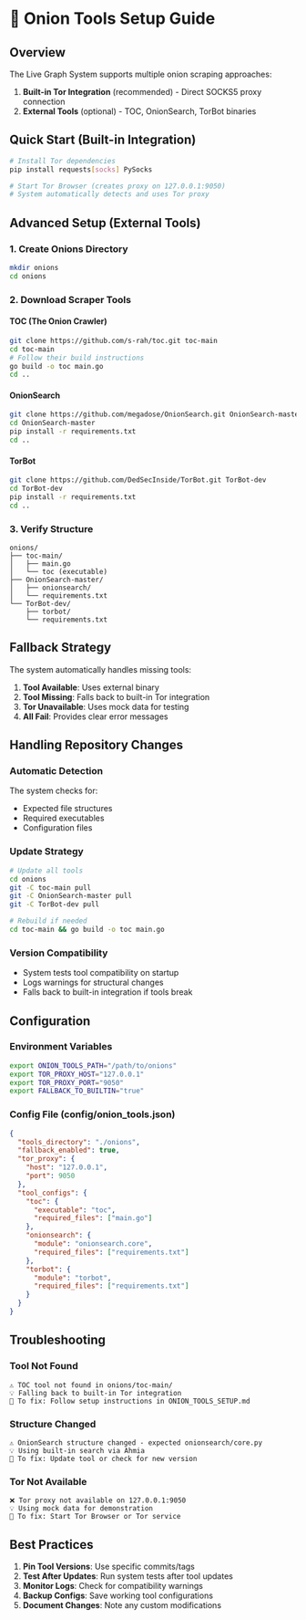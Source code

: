 # 🧅 Onion Tools Setup Guide

## Overview
The Live Graph System supports multiple onion scraping approaches:
1. **Built-in Tor Integration** (recommended) - Direct SOCKS5 proxy connection
2. **External Tools** (optional) - TOC, OnionSearch, TorBot binaries

## Quick Start (Built-in Integration)
```bash
# Install Tor dependencies
pip install requests[socks] PySocks

# Start Tor Browser (creates proxy on 127.0.0.1:9050)
# System automatically detects and uses Tor proxy
```

## Advanced Setup (External Tools)

### 1. Create Onions Directory
```bash
mkdir onions
cd onions
```

### 2. Download Scraper Tools

#### TOC (The Onion Crawler)
```bash
git clone https://github.com/s-rah/toc.git toc-main
cd toc-main
# Follow their build instructions
go build -o toc main.go
cd ..
```

#### OnionSearch
```bash
git clone https://github.com/megadose/OnionSearch.git OnionSearch-master
cd OnionSearch-master
pip install -r requirements.txt
cd ..
```

#### TorBot
```bash
git clone https://github.com/DedSecInside/TorBot.git TorBot-dev
cd TorBot-dev
pip install -r requirements.txt
cd ..
```

### 3. Verify Structure
```
onions/
├── toc-main/
│   ├── main.go
│   └── toc (executable)
├── OnionSearch-master/
│   ├── onionsearch/
│   └── requirements.txt
└── TorBot-dev/
    ├── torbot/
    └── requirements.txt
```

## Fallback Strategy

The system automatically handles missing tools:

1. **Tool Available**: Uses external binary
2. **Tool Missing**: Falls back to built-in Tor integration
3. **Tor Unavailable**: Uses mock data for testing
4. **All Fail**: Provides clear error messages

## Handling Repository Changes

### Automatic Detection
The system checks for:
- Expected file structures
- Required executables
- Configuration files

### Update Strategy
```bash
# Update all tools
cd onions
git -C toc-main pull
git -C OnionSearch-master pull  
git -C TorBot-dev pull

# Rebuild if needed
cd toc-main && go build -o toc main.go
```

### Version Compatibility
- System tests tool compatibility on startup
- Logs warnings for structural changes
- Falls back to built-in integration if tools break

## Configuration

### Environment Variables
```bash
export ONION_TOOLS_PATH="/path/to/onions"
export TOR_PROXY_HOST="127.0.0.1"
export TOR_PROXY_PORT="9050"
export FALLBACK_TO_BUILTIN="true"
```

### Config File (config/onion_tools.json)
```json
{
  "tools_directory": "./onions",
  "fallback_enabled": true,
  "tor_proxy": {
    "host": "127.0.0.1",
    "port": 9050
  },
  "tool_configs": {
    "toc": {
      "executable": "toc",
      "required_files": ["main.go"]
    },
    "onionsearch": {
      "module": "onionsearch.core",
      "required_files": ["requirements.txt"]
    },
    "torbot": {
      "module": "torbot",
      "required_files": ["requirements.txt"]
    }
  }
}
```

## Troubleshooting

### Tool Not Found
```
⚠️ TOC tool not found in onions/toc-main/
💡 Falling back to built-in Tor integration
🔧 To fix: Follow setup instructions in ONION_TOOLS_SETUP.md
```

### Structure Changed
```
⚠️ OnionSearch structure changed - expected onionsearch/core.py
💡 Using built-in search via Ahmia
🔧 To fix: Update tool or check for new version
```

### Tor Not Available
```
❌ Tor proxy not available on 127.0.0.1:9050
💡 Using mock data for demonstration
🔧 To fix: Start Tor Browser or Tor service
```

## Best Practices

1. **Pin Tool Versions**: Use specific commits/tags
2. **Test After Updates**: Run system tests after tool updates
3. **Monitor Logs**: Check for compatibility warnings
4. **Backup Configs**: Save working tool configurations
5. **Document Changes**: Note any custom modifications
